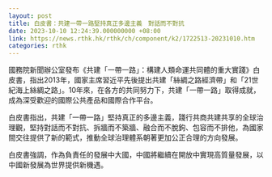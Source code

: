 ```yaml
---
layout: post
title: 白皮書：共建一帶一路堅持真正多邊主義　對話而不對抗
date: 2023-10-10 12:24:39.000000000 +08:00
link: https://news.rthk.hk/rthk/ch/component/k2/1722513-20231010.htm
categories: rthk
---
```


國務院新聞辦公室發布《共建「一帶一路」：構建人類命運共同體的重大實踐》白皮書，指出2013年，國家主席習近平先後提出共建「絲綢之路經濟帶」和「21世紀海上絲綢之路」。10年來，在各方的共同努力下，共建「一帶一路」取得成就，成為深受歡迎的國際公共產品和國際合作平台。

白皮書指出，共建「一帶一路」堅持真正的多邊主義，踐行共商共建共享的全球治理觀，堅持對話而不對抗、拆牆而不築牆、融合而不脫鉤、包容而不排他，為國家間交往提供了新的範式，推動全球治理體系朝著更加公正合理的方向發展。

白皮書強調，作為負責任的發展中大國，中國將繼續在開放中實現高質量發展，以中國新發展為世界提供新機遇。
